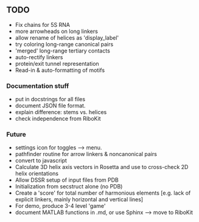 ## TODO
* Fix chains for 5S RNA
* more arrowheads on long linkers
* allow rename of helices as 'display_label'
* try coloring long-range canonical pairs
* 'merged' long-range tertiary contacts
* auto-rectify linkers
* protein/exit tunnel representation
* Read-in & auto-formatting of motifs

### Documentation stuff
* put in docstrings for all files
* document JSON file format.
* explain difference: stems vs. helices
* check independence from RiboKit

### Future
* settings icon for toggles --> menu.
* pathfinder routine for arrow linkers & noncanonical pairs
* convert to javascript
* Calculate 3D helix axis vectors in Rosetta and use to cross-check 2D helix orientations
* Allow DSSR setup of input files from PDB
* Initialization from secstruct alone (no PDB)
* Create a 'score' for total number of harmonious elements [e.g. lack of explicit linkers, mainly horizontal and vertical lines]
* For demo, produce 3-4 level 'game' 
* document MATLAB functions in .md, or use Sphinx --> move to RiboKit

